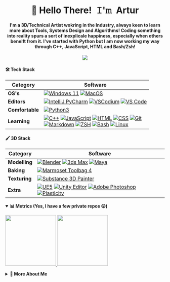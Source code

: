 <!-- Title -->
<h1 align="center" title="Hello there!">👋 Hello There! 𝙸'𝚖 Artur</h1>

<!-- Intro Summary -->
<h4 align="center">I'm a 3D/Technical Artist wokring in the Industry, always keen to learn more about Tools, Systems Design and Algorithms! Coding something into reality spurs a sort of inexplicale happiness, especially when others beneift from it. I've started with Python but I am now working my way through C++, JavaScript, HTML and Bash/Zsh!</h4>

<!-- Socials -->
<p align="center">
   <kbd>
      <a href="mailto:tech.xtxni@8shield.net" title="Email Address"><img src="https://img.shields.io/badge/Mail-8B89CC?style=flat&logo=protonmail&logoColor=white" /></a>
   </kbd>
</p>

<!-- Tech Stack -->
<h4><b>🛠️ Tech Stack</b></h4>

| Category | Software |
| - | - |
| **OS's**| [![Windows 11](https://img.shields.io/badge/windows-11?style=flat&logo=windows-11&logoColor=blue&color=gray)](https://www.microsoft.com/software-download/windows11) [![MacOS](https://img.shields.io/badge/MacOS-343434?style=flat&logo=apple&logoColor=white)](https://support.apple.com/downloads/macos) |
**Editors**| [![IntelliJ PyCharm](https://img.shields.io/badge/IntelliJ_PyCharm-PyCharm?style=flat&logo=pycharm&logoColor=black)](https://www.jetbrains.com/pycharm/download/) [![VSCodium](https://img.shields.io/badge/VSCodium-2F80ED?style=flat&logo=VSCodium&logoColor=white)](https://vscodium.com/) [![VS Code](https://img.shields.io/badge/VSCode-vscode?style=flat&logo=visual-studio-code&logoColor=blue&color=gray)](https://code.visualstudio.com/) |
**Comfortable**| [![Python3](https://img.shields.io/badge/Python-python?style=flat&logo=python&color=yellow)](https://www.python.org/) |
**Learning**| [![C++](https://img.shields.io/badge/C%2B%2B-00599C?style=flat&logo=c%2B%2B&logoColor=white)](https://isocpp.org/) [![JavaScript](https://img.shields.io/badge/Javascript-F7DF1E?style=flat&logo=javascript&logoColor=white)](https://www.javascript.com/)  [![HTML](https://img.shields.io/badge/HTML-239120?style=flat&logo=html5&logoColor=white)](https://html.spec.whatwg.org/) [![CSS](https://img.shields.io/badge/CSS-239120?&style=flat&logo=css3&logoColor=white)](https://www.w3.org/TR/CSS/#css) [![Git](https://img.shields.io/badge/Git-E44C30?style=flat&logo=git&logoColor=white)](https://git-scm.com/) <br> [![Markdown](https://img.shields.io/badge/Markdown-1b1b1b?style=flat&logo=markdown&logoColor=white)](https://en.wikipedia.org/wiki/Markdown) [![ZSH](https://img.shields.io/badge/Zsh-zsh?style=flat&logo=zsh&logoColor=black)](https://github.com/ohmyzsh/ohmyzsh/wiki/Installing-ZSH) [![Bash](https://img.shields.io/static/v1?label=&message=Bash&color=4EAA25&logo=gnubash&logoColor=FFFFFF)](https://www.gnu.org/software/bash/) [![Linux](https://img.shields.io/badge/Linux-BA3E3E?style=flat&logo=linux&logoColor=black)](https://www.linux.org/) |

<!-- 3D Stack -->
<h4><b>🖌 3D Stack</b></h4>

| Category | Software |
| - | - |
| **Modelling**| [![Blender](https://img.shields.io/badge/Blender-blender?style=flat&logo=blender&color=gray)](https://www.blender.org/) [![3ds Max](https://img.shields.io/badge/3ds_Max-3dsmax?style=flat&logo=autodesk&logoColor=teal&color=gray)](https://www.autodesk.com/products/3ds-max) [![Maya](https://img.shields.io/badge/Maya-maya?style=flat&logo=autodeskmaya&logoColor=teal&color=gray)](https://www.autodesk.com/products/maya/) |
| **Baking**| [![Marmoset Toolbag 4](https://img.shields.io/badge/Marmoset_Toolbag_4-marmoset4?style=flat&color=gray)](https://marmoset.co/) |
| **Texturing**| [![Substance 3D Painter](https://img.shields.io/badge/Substance_3D_Painter-painter?style=flat&logo=adobe&logoColor=red&color=gray)](https://www.adobe.com/products/substance3d-painter.html) |
| **Extra**| [![UE5](https://img.shields.io/badge/Unreal%20Engine%205-ue5?style=flat&logo=unrealengine&logoColor=white&color=gray)](https://www.unrealengine.com/en-US) [![Unity Editor](https://img.shields.io/badge/Unity-unite?style=flat&logo=unity&logoColor=white&color=gray)](https://unity.com/) [![Adobe Photoshop](https://img.shields.io/badge/Photoshop-photoshop?style=flat&logo=adobephotoshop&logoColor=darkblue)](https://www.adobe.com/products/photoshop.html) [![Plasticity](https://img.shields.io/badge/Plasticity-plasticity?style=flat&color=purple)](https://www.plasticity.xyz/) | 

<!-- Metrics -->
<details open>
  <summary><b>📊 Metrics (Yes, I have a few private repos 😜)</b></summary>
    <p>
<a href="https://github.com/Chillsmeit">
   <img height="160em" src="https://github-readme-stats.vercel.app/api?username=r0fld4nc3&theme=vue-dark&show_icons=true&hide_border=true&count_private=true">
   <img height="160em" src="https://github-readme-stats.vercel.app/api/top-langs/?username=r0fld4nc3&theme=vue-dark&show_icons=true&hide_border=true&layout=compact">
</a>
</p>
</details>


<!-- About Section -->
<details>
  <summary><b>👤 More About Me</b></summary>
    <p>
      
<blockquote>

I'm a passionate 3D Technical Artist at an Art Outsourcing Studio in Germany, working on various Tooling and Pipeline integrations as well as Backend/Frontend-ish maintainer. <br>

I'm pretty much all self-taught, having passed through University, however, it was still a rather new subject at the time and unfortunately what came from it was limited. <br>

I am currently a developer/3D Artist on a mod project called Galactic Contention - A total conversion mod for Squad <br>

I love Tech 💻 in general, but have also grown to love the outdoors 🌲 just as much. And... cats 🙀! Furthermore, I've recently rekindled a passion for reading 📖, which has taken up some time now in my daily life!<br>
Though where I spend most of my time is either gaming 🎮 or personal projects!<br>

Additionally, I'm a sucker for FOSS 💿, Privacy 🥷 and Security 🔒! <br>
</blockquote>
    
----
  </p>
</details>
